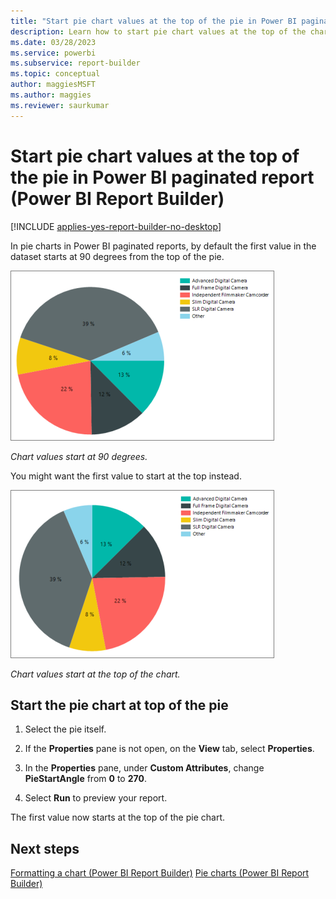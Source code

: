```yaml
---
title: "Start pie chart values at the top of the pie in Power BI paginated report | Microsoft Docs"
description: Learn how to start pie chart values at the top of the chart in a Power BI paginated report rather than the default 90 degrees from the top.  
ms.date: 03/28/2023
ms.service: powerbi
ms.subservice: report-builder
ms.topic: conceptual
author: maggiesMSFT
ms.author: maggies
ms.reviewer: saurkumar
---
```

# Start pie chart values at the top of the pie in Power BI paginated report (Power BI Report Builder)

[!INCLUDE [applies-yes-report-builder-no-desktop](../../../includes/applies-yes-report-builder-no-desktop.md)]

In pie charts in Power BI paginated reports, by default the first value in the dataset starts at 90 degrees from the top of the pie. 

![Screenshot of a Power BI Report Builder pie chart with the dataset starting at 90 degrees.](media/paginated-reports-visualizations/report-builder-pie-chart-start-at-90.png)

*Chart values start at 90 degrees.*

You might want the first value to start at the top instead.

![Screenshot of a Report Builder pie chart with the dataset starting at the top.](media/paginated-reports-visualizations/report-builder-pie-chart-start-at-top.png)

*Chart values start at the top of the chart.*
  
## Start the pie chart at top of the pie  
  
1. Select the pie itself.  

1. If the **Properties** pane is not open, on the **View** tab, select **Properties**.  

1. In the **Properties** pane, under **Custom Attributes**, change **PieStartAngle** from **0** to **270**.  
  
1. Select **Run** to preview your report.  
  
 The first value now starts at the top of the pie chart.  
  
## Next steps

 [Formatting a chart &#40;Power BI Report Builder&#41;](formatting-chart-report-builder.md)
 [Pie charts &#40;Power BI Report Builder&#41;](/sql/reporting-services/report-design/pie-charts-report-builder-and-ssrs)  
  
  
